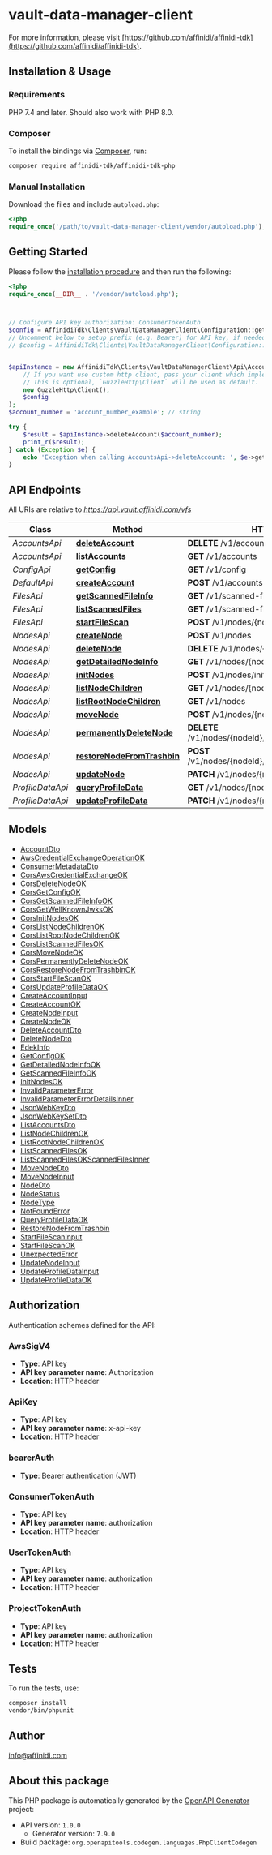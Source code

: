 # vault-data-manager-client


For more information, please visit [https://github.com/affinidi/affinidi-tdk](https://github.com/affinidi/affinidi-tdk).

## Installation & Usage

### Requirements

PHP 7.4 and later.
Should also work with PHP 8.0.

### Composer

To install the bindings via [Composer](https://getcomposer.org/), run:

```bash
composer require affinidi-tdk/affinidi-tdk-php
```

### Manual Installation

Download the files and include `autoload.php`:

```php
<?php
require_once('/path/to/vault-data-manager-client/vendor/autoload.php');
```

## Getting Started

Please follow the [installation procedure](#installation--usage) and then run the following:

```php
<?php
require_once(__DIR__ . '/vendor/autoload.php');



// Configure API key authorization: ConsumerTokenAuth
$config = AffinidiTdk\Clients\VaultDataManagerClient\Configuration::getDefaultConfiguration()->setApiKey('authorization', 'YOUR_API_KEY');
// Uncomment below to setup prefix (e.g. Bearer) for API key, if needed
// $config = AffinidiTdk\Clients\VaultDataManagerClient\Configuration::getDefaultConfiguration()->setApiKeyPrefix('authorization', 'Bearer');


$apiInstance = new AffinidiTdk\Clients\VaultDataManagerClient\Api\AccountsApi(
    // If you want use custom http client, pass your client which implements `GuzzleHttp\ClientInterface`.
    // This is optional, `GuzzleHttp\Client` will be used as default.
    new GuzzleHttp\Client(),
    $config
);
$account_number = 'account_number_example'; // string

try {
    $result = $apiInstance->deleteAccount($account_number);
    print_r($result);
} catch (Exception $e) {
    echo 'Exception when calling AccountsApi->deleteAccount: ', $e->getMessage(), PHP_EOL;
}

```

## API Endpoints

All URIs are relative to *https://api.vault.affinidi.com/vfs*

Class | Method | HTTP request | Description
------------ | ------------- | ------------- | -------------
*AccountsApi* | [**deleteAccount**](docs/Api/AccountsApi.md#deleteaccount) | **DELETE** /v1/accounts/{accountNumber} | 
*AccountsApi* | [**listAccounts**](docs/Api/AccountsApi.md#listaccounts) | **GET** /v1/accounts | 
*ConfigApi* | [**getConfig**](docs/Api/ConfigApi.md#getconfig) | **GET** /v1/config | 
*DefaultApi* | [**createAccount**](docs/Api/DefaultApi.md#createaccount) | **POST** /v1/accounts | 
*FilesApi* | [**getScannedFileInfo**](docs/Api/FilesApi.md#getscannedfileinfo) | **GET** /v1/scanned-files/{scannedFileJobId} | 
*FilesApi* | [**listScannedFiles**](docs/Api/FilesApi.md#listscannedfiles) | **GET** /v1/scanned-files/ | 
*FilesApi* | [**startFileScan**](docs/Api/FilesApi.md#startfilescan) | **POST** /v1/nodes/{nodeId}/file/scan | 
*NodesApi* | [**createNode**](docs/Api/NodesApi.md#createnode) | **POST** /v1/nodes | 
*NodesApi* | [**deleteNode**](docs/Api/NodesApi.md#deletenode) | **DELETE** /v1/nodes/{nodeId} | 
*NodesApi* | [**getDetailedNodeInfo**](docs/Api/NodesApi.md#getdetailednodeinfo) | **GET** /v1/nodes/{nodeId} | 
*NodesApi* | [**initNodes**](docs/Api/NodesApi.md#initnodes) | **POST** /v1/nodes/init | 
*NodesApi* | [**listNodeChildren**](docs/Api/NodesApi.md#listnodechildren) | **GET** /v1/nodes/{nodeId}/children | 
*NodesApi* | [**listRootNodeChildren**](docs/Api/NodesApi.md#listrootnodechildren) | **GET** /v1/nodes | 
*NodesApi* | [**moveNode**](docs/Api/NodesApi.md#movenode) | **POST** /v1/nodes/{nodeId}/move | 
*NodesApi* | [**permanentlyDeleteNode**](docs/Api/NodesApi.md#permanentlydeletenode) | **DELETE** /v1/nodes/{nodeId}/remove/{nodeIdToRemove} | 
*NodesApi* | [**restoreNodeFromTrashbin**](docs/Api/NodesApi.md#restorenodefromtrashbin) | **POST** /v1/nodes/{nodeId}/restore/{nodeIdToRestore} | 
*NodesApi* | [**updateNode**](docs/Api/NodesApi.md#updatenode) | **PATCH** /v1/nodes/{nodeId} | 
*ProfileDataApi* | [**queryProfileData**](docs/Api/ProfileDataApi.md#queryprofiledata) | **GET** /v1/nodes/{nodeId}/profile-data | 
*ProfileDataApi* | [**updateProfileData**](docs/Api/ProfileDataApi.md#updateprofiledata) | **PATCH** /v1/nodes/{nodeId}/profile-data | 

## Models

- [AccountDto](docs/Model/AccountDto.md)
- [AwsCredentialExchangeOperationOK](docs/Model/AwsCredentialExchangeOperationOK.md)
- [ConsumerMetadataDto](docs/Model/ConsumerMetadataDto.md)
- [CorsAwsCredentialExchangeOK](docs/Model/CorsAwsCredentialExchangeOK.md)
- [CorsDeleteNodeOK](docs/Model/CorsDeleteNodeOK.md)
- [CorsGetConfigOK](docs/Model/CorsGetConfigOK.md)
- [CorsGetScannedFileInfoOK](docs/Model/CorsGetScannedFileInfoOK.md)
- [CorsGetWellKnownJwksOK](docs/Model/CorsGetWellKnownJwksOK.md)
- [CorsInitNodesOK](docs/Model/CorsInitNodesOK.md)
- [CorsListNodeChildrenOK](docs/Model/CorsListNodeChildrenOK.md)
- [CorsListRootNodeChildrenOK](docs/Model/CorsListRootNodeChildrenOK.md)
- [CorsListScannedFilesOK](docs/Model/CorsListScannedFilesOK.md)
- [CorsMoveNodeOK](docs/Model/CorsMoveNodeOK.md)
- [CorsPermanentlyDeleteNodeOK](docs/Model/CorsPermanentlyDeleteNodeOK.md)
- [CorsRestoreNodeFromTrashbinOK](docs/Model/CorsRestoreNodeFromTrashbinOK.md)
- [CorsStartFileScanOK](docs/Model/CorsStartFileScanOK.md)
- [CorsUpdateProfileDataOK](docs/Model/CorsUpdateProfileDataOK.md)
- [CreateAccountInput](docs/Model/CreateAccountInput.md)
- [CreateAccountOK](docs/Model/CreateAccountOK.md)
- [CreateNodeInput](docs/Model/CreateNodeInput.md)
- [CreateNodeOK](docs/Model/CreateNodeOK.md)
- [DeleteAccountDto](docs/Model/DeleteAccountDto.md)
- [DeleteNodeDto](docs/Model/DeleteNodeDto.md)
- [EdekInfo](docs/Model/EdekInfo.md)
- [GetConfigOK](docs/Model/GetConfigOK.md)
- [GetDetailedNodeInfoOK](docs/Model/GetDetailedNodeInfoOK.md)
- [GetScannedFileInfoOK](docs/Model/GetScannedFileInfoOK.md)
- [InitNodesOK](docs/Model/InitNodesOK.md)
- [InvalidParameterError](docs/Model/InvalidParameterError.md)
- [InvalidParameterErrorDetailsInner](docs/Model/InvalidParameterErrorDetailsInner.md)
- [JsonWebKeyDto](docs/Model/JsonWebKeyDto.md)
- [JsonWebKeySetDto](docs/Model/JsonWebKeySetDto.md)
- [ListAccountsDto](docs/Model/ListAccountsDto.md)
- [ListNodeChildrenOK](docs/Model/ListNodeChildrenOK.md)
- [ListRootNodeChildrenOK](docs/Model/ListRootNodeChildrenOK.md)
- [ListScannedFilesOK](docs/Model/ListScannedFilesOK.md)
- [ListScannedFilesOKScannedFilesInner](docs/Model/ListScannedFilesOKScannedFilesInner.md)
- [MoveNodeDto](docs/Model/MoveNodeDto.md)
- [MoveNodeInput](docs/Model/MoveNodeInput.md)
- [NodeDto](docs/Model/NodeDto.md)
- [NodeStatus](docs/Model/NodeStatus.md)
- [NodeType](docs/Model/NodeType.md)
- [NotFoundError](docs/Model/NotFoundError.md)
- [QueryProfileDataOK](docs/Model/QueryProfileDataOK.md)
- [RestoreNodeFromTrashbin](docs/Model/RestoreNodeFromTrashbin.md)
- [StartFileScanInput](docs/Model/StartFileScanInput.md)
- [StartFileScanOK](docs/Model/StartFileScanOK.md)
- [UnexpectedError](docs/Model/UnexpectedError.md)
- [UpdateNodeInput](docs/Model/UpdateNodeInput.md)
- [UpdateProfileDataInput](docs/Model/UpdateProfileDataInput.md)
- [UpdateProfileDataOK](docs/Model/UpdateProfileDataOK.md)

## Authorization

Authentication schemes defined for the API:
### AwsSigV4

- **Type**: API key
- **API key parameter name**: Authorization
- **Location**: HTTP header


### ApiKey

- **Type**: API key
- **API key parameter name**: x-api-key
- **Location**: HTTP header


### bearerAuth

- **Type**: Bearer authentication (JWT)

### ConsumerTokenAuth

- **Type**: API key
- **API key parameter name**: authorization
- **Location**: HTTP header


### UserTokenAuth

- **Type**: API key
- **API key parameter name**: authorization
- **Location**: HTTP header


### ProjectTokenAuth

- **Type**: API key
- **API key parameter name**: authorization
- **Location**: HTTP header


## Tests

To run the tests, use:

```bash
composer install
vendor/bin/phpunit
```

## Author

info@affinidi.com

## About this package

This PHP package is automatically generated by the [OpenAPI Generator](https://openapi-generator.tech) project:

- API version: `1.0.0`
    - Generator version: `7.9.0`
- Build package: `org.openapitools.codegen.languages.PhpClientCodegen`
